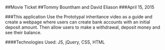 ##Movie Ticket
##Tommy Bountham and David Eliason
###April 15, 2015

###This application Use the Prototypal inheritance video as a guide and create a webpage where users can create bank accounts with an initial deposit amount. Then allow users to make a withdrawal, deposit money and see their balance.

####Technologies Used: JS, jQuery, CSS, HTML
